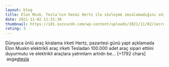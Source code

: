 ```yaml
--- 
layout: blog
title: Elon Musk, Tesla’nın henüz Hertz ile sözleşme imzalamadığını söyledi
date: 2021-11-02 11:31:38
thumbnail: https://i01.sozcucdn.com/wp-content/uploads/2021/11/02/iecrop/elon_musk2-reuters_16_9_1635852607-670x371.jpg
rating: 3
---
```

Dünyaca ünlü araç kiralama irketi Hertz, pazartesi günü yapt açklamada Elon Muskn elektrikli araç irketi Tesladan 100.000 adet araç sipari ettiini duyurmutu ve elektrikli araçlara yatrmlarn artrdn be… [+1792 chars]</br>&nbsp;asgag<a href="asgsa">tesla</a>